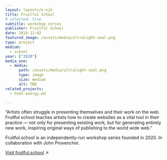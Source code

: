 ```yaml
---
layout: layouts/e.njk
title: Fruitful School
# selected: true
subtitle: workshop series
publisher: Fruitful School
date: 2019-12-02
featured_image: /assets/media/ultralight-seal.png
type: project
medium:
  - school
year: ["2020"]
media_one:
  - media:
      path: /assets/media/ultralight-seal.png
      type: image
      size: medium
      alt: TBD
related_projects:
  - html-energy.md

---
```


“Artists often struggle in presenting themselves and their work on the web. Fruitful school teaches artists how to create websites as a vital tool in their practice — not only for presenting existing work, but for generating entirely new work, inspiring original ways of publishing to the world wide web.” 

Fruitful.school is an independently-run workshop series founded in 2020. In collaboration with John Provencher.

<a href="https://fruitful.school" target="_blank">Visit fruitful.school</a> ↗